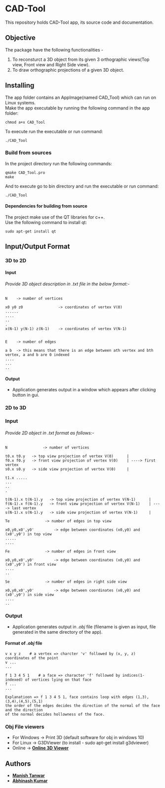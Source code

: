 # CAD-Tool
This repository holds CAD-Tool app, its source code and documentation.

## Objective

The package have the following functionalities -
 1. To reconsturct a 3D object from its given 3 orthographic views(Top view, Front view and Right Side view).
 2. To draw orthographic projections of a given 3D object.

## Installing

The app folder contains an AppImage(named CAD_Tool) which can run on Linux systems.  
Make the app executable by running the following command in the app folder:
	
	chmod a+x CAD_Tool
	
To execute run the executable or run command:
	
	./CAD_Tool

### Build from sources ####
        
In the project directory run the following commands:
	
	qmake CAD_Tool.pro
	make
	
And to execute go to bin directory and run the executable or run command:  

	./CAD_Tool
	
	
#### Dependencies for building from source
The project make use of the QT libraries for c++.  
Use the following command to install qt:
	
	sudo apt-get install qt

## Input/Output Format ##

### 3D to 2D

#### Input

###### Provide 3D object description in *.txt* file in the below format:- ######
	
	N    -> number of vertices

	x0 y0 z0                -> coordinates of vertex V(0)
	......
	....
	..
	.
	x(N-1) y(N-1) z(N-1)    -> coordinates of vertex V(N-1)


	E    -> number of edges

	a b  -> this means that there is an edge between ath vertex and bth vertex, a and b are 0 indexed
	....
	...
	..


#### Output

* Application generates output in a window which appears after clicking button in gui.

### 2D to 3D

### Input

###### Provide 2D object in *.txt* format as follows:- ######
	N   			 -> number of vertices

	t0.x t0.y   -> top view projection of vertex V(0)      |
	f0.x f0.y   -> front view projection of vertex V(0)    | ----> first vertex
	s0.x s0.y   -> side view projection of vertex V(0)     |

	t1.x .....
	...
	..
	.
	
	t(N-1).x t(N-1).y   -> top view projection of vertex V(N-1)      |
	f(N-1).x f(N-1).y   -> front view projection of vertex V(N-1)    | ----> last vertex
	s(N-1).x s(N-1).y   -> side view projection of vertex V(N-1)     |

	Te   			  -> number of edges in top view

	x0,y0,x0',y0'  		  -> edge between coordinates (x0,y0) and (x0',y0') in top view
	.....
	....

	Fe   			  -> number of edges in front view

	x0,y0,x0',y0'  		  -> edge between coordinates (x0,y0) and (x0',y0') in front view
	....
	..

	Se   			  -> number of edges in right side view

	x0,y0,x0',y0'  		  -> edge between coordinates (x0,y0) and (x0',y0') in side view
	....
	..

### Output

* Application generates output in  *.obj* file (filename is given as input, file generated in the same directory of the app).

#### Format of *.obj* file ####
	v x y z    # a vertex => charcter 'v' followed by (x, y, z) coordinates of the point
	v ...
	...

	f 1 3 4 5 1    # a face => character 'f' followed by indices(1-indexed) of vertices lying on that face
	f ...
	...

	Explanatioon => f 1 3 4 5 1, face contains loop with edges (1,3),(3,4),(4,5),(5,1)  
	the order of the edges decides the direction of the normal of the face and the direction  
	of the normal decides hollowness of the face.

### Obj File viewers

* For Windows -> Print 3D (default software for obj in windows 10)
* For Linux   -> G3DViewer (to install - sudo apt-get install g3dviewer)
* Online      -> **[Online 3D Viewer](https://3dviewer.net/)**

## Authors ##

* **[Manish Tanwar](https://github.com/manishtanwar/)**
* **[Abhinash Kumar](https://github.com/sabhi2257)**


